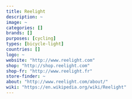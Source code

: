 ```yaml
---
title: Reelight
description: ~
image: ~
categories: []
brands: []
purposes: [cycling]
types: [bicycle-light]
countries: []
logo: ~
website: "http://www.reelight.com"
shop: "http://shop.reelight.com"
shop-fr: "http://www.reelight.fr"
store-finder: ~
about: "http://www.reelight.com/about/"
wiki: "https://en.wikipedia.org/wiki/Reelight"
---
```

